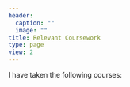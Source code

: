 ```yaml
---
header:
  caption: ""
  image: ""
title: Relevant Coursework
type: page
view: 2
---
```


I have taken the following courses:
